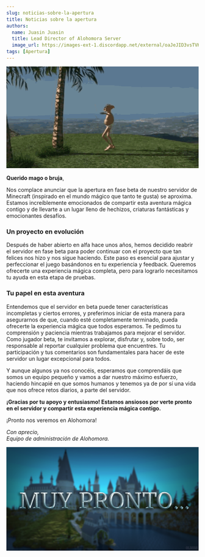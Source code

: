 ```yaml
---
slug: noticias-sobre-la-apertura
title: Noticias sobre la apertura
authors:
  name: Juasin Juasin
  title: Lead Director of Alohomora Server
  image_url: https://images-ext-1.discordapp.net/external/oaJeJID3vsTVK2B52QrjTkhpniFUO5RpEUqM8lSJgmE/https/cravatar.eu/helmhead/Juasin/600.png?format=webp
tags: [Apertura]
---
```


![Alohomora Server](../alohomora.png)

**Querido mago o bruja**,

Nos complace anunciar que la apertura en fase beta de nuestro servidor de Minecraft (inspirado en el mundo mágico que tanto te gusta) se aproxima. Estamos increíblemente emocionados de compartir esta aventura mágica contigo y de llevarte a un lugar lleno de hechizos, criaturas fantásticas y emocionantes desafíos.

<!-- truncate -->

### Un proyecto en evolución

Después de haber abierto en alfa hace unos años, hemos decidido reabrir el servidor en fase beta para poder continuar con el proyecto que tan felices nos hizo y nos sigue haciendo. Este paso es esencial para ajustar y perfeccionar el juego basándonos en tu experiencia y feedback. Queremos ofrecerte una experiencia mágica completa, pero para lograrlo necesitamos tu ayuda en esta etapa de pruebas.

### Tu papel en esta aventura

Entendemos que el servidor en beta puede tener características incompletas y ciertos errores, y preferimos iniciar de esta manera para asegurarnos de que, cuando esté completamente terminado, pueda ofrecerte la experiencia mágica que todos esperamos. Te pedimos tu comprensión y paciencia mientras trabajamos para mejorar el servidor. Como jugador beta, te invitamos a explorar, disfrutar y, sobre todo, ser responsable al reportar cualquier problema que encuentres. Tu participación y tus comentarios son fundamentales para hacer de este servidor un lugar excepcional para todos. 

Y aunque algunos ya nos conocéis, esperamos que comprendáis que somos un equipo pequeño y vamos a dar nuestro máximo esfuerzo, haciendo hincapié en que somos humanos y tenemos ya de por sí una vida que nos ofrece retos diarios, a parte del servidor.

**¡Gracias por tu apoyo y entusiasmo! Estamos ansiosos por verte pronto en el servidor y compartir esta experiencia mágica contigo.**

¡Pronto nos veremos en Alohomora!

*Con aprecio,*\
*Equipo de administración de Alohomora.*

![Muy pronto...](./noticia.png)
